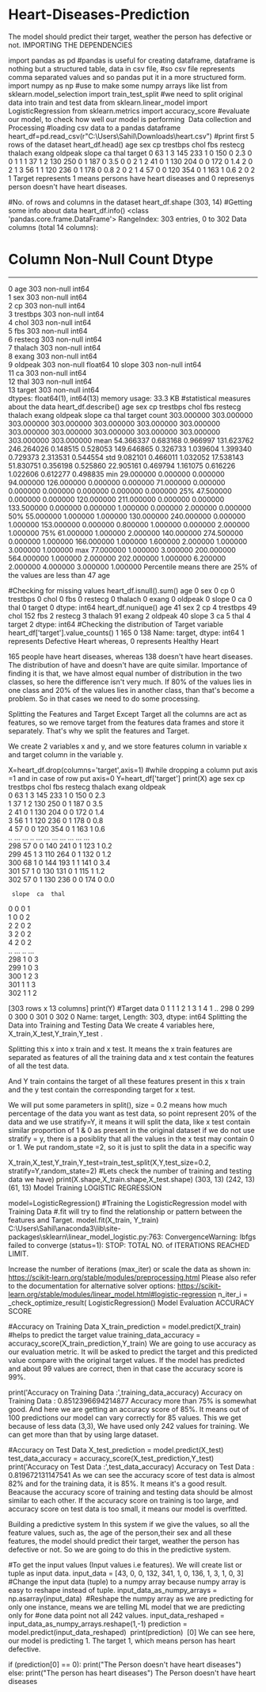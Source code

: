 # Heart-Diseases-Prediction
The model should predict their target, weather the person has defective or not. 
IMPORTING THE DEPENDENCIES

import pandas as pd #pandas is useful for creating dataframe, dataframe is nothing but a structured table, data in csv file,
#so csv file represents comma separated values and so pandas put it in a more structured form.
import numpy as np #use to make some numpy arrays like list
from sklearn.model_selection import train_test_split #we need to split original data into train and test data
from sklearn.linear_model import LogisticRegression
from sklearn.metrics import accuracy_score #evaluate our model, to check how well our model is performing
​
Data collection and Processing
#loading csv data to a pandas dataframe
heart_df=pd.read_csv(r"C:\Users\Sahil\Downloads\heart.csv")
#print first 5 rows of the dataset
heart_df.head()
age	sex	cp	trestbps	chol	fbs	restecg	thalach	exang	oldpeak	slope	ca	thal	target
0	63	1	3	145	233	1	0	150	0	2.3	0	0	1	1
1	37	1	2	130	250	0	1	187	0	3.5	0	0	2	1
2	41	0	1	130	204	0	0	172	0	1.4	2	0	2	1
3	56	1	1	120	236	0	1	178	0	0.8	2	0	2	1
4	57	0	0	120	354	0	1	163	1	0.6	2	0	2	1
Target represents 1 means persons have heart diseases and 0 represenys person doesn't have heart diseases.

#No. of rows and columns in the dataset
heart_df.shape
(303, 14)
#Getting some info about data
heart_df.info()
<class 'pandas.core.frame.DataFrame'>
RangeIndex: 303 entries, 0 to 302
Data columns (total 14 columns):
 #   Column    Non-Null Count  Dtype  
---  ------    --------------  -----  
 0   age       303 non-null    int64  
 1   sex       303 non-null    int64  
 2   cp        303 non-null    int64  
 3   trestbps  303 non-null    int64  
 4   chol      303 non-null    int64  
 5   fbs       303 non-null    int64  
 6   restecg   303 non-null    int64  
 7   thalach   303 non-null    int64  
 8   exang     303 non-null    int64  
 9   oldpeak   303 non-null    float64
 10  slope     303 non-null    int64  
 11  ca        303 non-null    int64  
 12  thal      303 non-null    int64  
 13  target    303 non-null    int64  
dtypes: float64(1), int64(13)
memory usage: 33.3 KB
#statistical measures about the data
heart_df.describe()
age	sex	cp	trestbps	chol	fbs	restecg	thalach	exang	oldpeak	slope	ca	thal	target
count	303.000000	303.000000	303.000000	303.000000	303.000000	303.000000	303.000000	303.000000	303.000000	303.000000	303.000000	303.000000	303.000000	303.000000
mean	54.366337	0.683168	0.966997	131.623762	246.264026	0.148515	0.528053	149.646865	0.326733	1.039604	1.399340	0.729373	2.313531	0.544554
std	9.082101	0.466011	1.032052	17.538143	51.830751	0.356198	0.525860	22.905161	0.469794	1.161075	0.616226	1.022606	0.612277	0.498835
min	29.000000	0.000000	0.000000	94.000000	126.000000	0.000000	0.000000	71.000000	0.000000	0.000000	0.000000	0.000000	0.000000	0.000000
25%	47.500000	0.000000	0.000000	120.000000	211.000000	0.000000	0.000000	133.500000	0.000000	0.000000	1.000000	0.000000	2.000000	0.000000
50%	55.000000	1.000000	1.000000	130.000000	240.000000	0.000000	1.000000	153.000000	0.000000	0.800000	1.000000	0.000000	2.000000	1.000000
75%	61.000000	1.000000	2.000000	140.000000	274.500000	0.000000	1.000000	166.000000	1.000000	1.600000	2.000000	1.000000	3.000000	1.000000
max	77.000000	1.000000	3.000000	200.000000	564.000000	1.000000	2.000000	202.000000	1.000000	6.200000	2.000000	4.000000	3.000000	1.000000
Percentile means there are 25% of the values are less than 47 age

#Checking for missing values
heart_df.isnull().sum()
age         0
sex         0
cp          0
trestbps    0
chol        0
fbs         0
restecg     0
thalach     0
exang       0
oldpeak     0
slope       0
ca          0
thal        0
target      0
dtype: int64
heart_df.nunique()
age          41
sex           2
cp            4
trestbps     49
chol        152
fbs           2
restecg       3
thalach      91
exang         2
oldpeak      40
slope         3
ca            5
thal          4
target        2
dtype: int64
#Checking the distribution of Target variable 
heart_df['target'].value_counts()
1    165
0    138
Name: target, dtype: int64
1 represents Defective Heart whereas,
0 represents Healthy Heart

165 people have heart diseases, whereas 138 doesn't have heart diseases. The distribution of have and doesn't have are quite similar. Importance of finding it is that, we have almost equal number of distribution in the two classes, so here the difference isn't very much. If 80% of the values lies in one class and 20% of the values lies in another class, than that's become a problem. So in that cases we need to do some processing.

Splitting the Features and Target
Except Target all the columns are act as features, so we remove target from the features data frames and store it separately. That's why we split the features and Target.

We create 2 variables x and y, and we store features column in variable x and target column in the variable y.

X=heart_df.drop(columns='target',axis=1) #while dropping a column put axis =1 and in case of row put axis=0
Y=heart_df['target']
print(X)
     age  sex  cp  trestbps  chol  fbs  restecg  thalach  exang  oldpeak  \
0     63    1   3       145   233    1        0      150      0      2.3   
1     37    1   2       130   250    0        1      187      0      3.5   
2     41    0   1       130   204    0        0      172      0      1.4   
3     56    1   1       120   236    0        1      178      0      0.8   
4     57    0   0       120   354    0        1      163      1      0.6   
..   ...  ...  ..       ...   ...  ...      ...      ...    ...      ...   
298   57    0   0       140   241    0        1      123      1      0.2   
299   45    1   3       110   264    0        1      132      0      1.2   
300   68    1   0       144   193    1        1      141      0      3.4   
301   57    1   0       130   131    0        1      115      1      1.2   
302   57    0   1       130   236    0        0      174      0      0.0   

     slope  ca  thal  
0        0   0     1  
1        0   0     2  
2        2   0     2  
3        2   0     2  
4        2   0     2  
..     ...  ..   ...  
298      1   0     3  
299      1   0     3  
300      1   2     3  
301      1   1     3  
302      1   1     2  

[303 rows x 13 columns]
print(Y) #Target data
0      1
1      1
2      1
3      1
4      1
      ..
298    0
299    0
300    0
301    0
302    0
Name: target, Length: 303, dtype: int64
Splitting the Data into Training and Testing Data
We create 4 variables here, X_train,X_test,Y_train,Y_test .

Splitting this x into x train and x test. It means the x train features are separated as features of all the training data and x test contain the features of all the test data.

And Y train contains the target of all these features present in this x train and the y test contain the corresponding target for x test.

We will put some parameters in split(), size = 0.2 means how much percentage of the data you want as test data, so point represent 20% of the data and we use stratify=Y, it means it will split the data, like x test contain similar proportion of 1 & 0 as present in the original dataset if we do not use stratify = y, there is a posiblity that all the values in the x test may contain 0 or 1. We put random_state =2, so it is just to split the data in a specific way

X_train,X_test,Y_train,Y_test=train_test_split(X,Y,test_size=0.2, stratify=Y,random_state=2)
#Lets check the number of training and testing data we have)
print(X.shape,X_train.shape,X_test.shape)
(303, 13) (242, 13) (61, 13)
Model Training
LOGISTIC REGRESSION

model=LogisticRegression()
#Training the LogisticRegression model with Training Data
#.fit will try to find the relationship or pattern between the features and Target.
model.fit(X_train, Y_train)
C:\Users\Sahil\anaconda3\lib\site-packages\sklearn\linear_model\_logistic.py:763: ConvergenceWarning: lbfgs failed to converge (status=1):
STOP: TOTAL NO. of ITERATIONS REACHED LIMIT.

Increase the number of iterations (max_iter) or scale the data as shown in:
    https://scikit-learn.org/stable/modules/preprocessing.html
Please also refer to the documentation for alternative solver options:
    https://scikit-learn.org/stable/modules/linear_model.html#logistic-regression
  n_iter_i = _check_optimize_result(
LogisticRegression()
Model Evaluation
ACCURACY SCORE

#Accuracy on Training Data
X_train_prediction = model.predict(X_train) #helps to predict the target value
training_data_accuracy = accuracy_score(X_train_prediction,Y_train)
We are going to use accuracy as our evaluation metric. It will be asked to predict the target and this predicted value compare with the original target values. If the model has predicted and about 99 values are correct, then in that case the accuracy score is 99%.

print('Accuracy on Training Data :',training_data_accuracy) 
Accuracy on Training Data : 0.8512396694214877
Accuracy more than 75% is somewhat good. And here we are getting an accuracy score of 85%. It means out of 100 predictions our model can vary correctly for 85 values. This we get because of less data (3,3), We have used only 242 values for training. We can get more than that by using large dataset.

#Accuracy on Test Data
X_test_prediction = model.predict(X_test)
test_data_accuracy = accuracy_score(X_test_prediction,Y_test)
print('Accuracy on Test Data :',test_data_accuracy)
Accuracy on Test Data : 0.819672131147541
As we can see the accuracy score of test data is almost 82% and for the training data, it is 85%. It means it's a good result. Beacause the accuracy score of training and testing data should be almost similar to each other. If the accuracy score on training is too large, and accuracy score on test data is too small, it means our model is overfitted.

Building a predictive system
In this system if we give the values, so all the feature values, such as, the age of the person,their sex and all these features, the model should predict their target, weather the person has defective or not. So we are going to do this in the predictive system.

#To get the input values (Input values i.e features). We will create list or tuple as input data.
input_data = [43, 0, 0, 132, 341, 1, 0, 136, 1, 3, 1, 0, 3]
​
​
#Change the input data (tuple) to a numpy array because numpy array is easy to reshape instead of tuple.
input_data_as_numpy_arrays = np.asarray(input_data)
​
#Reshape the numpy array as we are predicting for only one instance, means we are telling ML model that we are predicting only for 
#one data point not all 242 values.
input_data_reshaped = input_data_as_numpy_arrays.reshape(1,-1)
​
prediction = model.predict(input_data_reshaped)
​
print(prediction)
​
[0]
We can see here, our model is predicting 1. The target 1, which means person has heart defective.

if (prediction[0] == 0):
    print("The Person doesn't have heart diseases")
else:
    print("The person has heart diseases")
The Person doesn't have heart diseases

